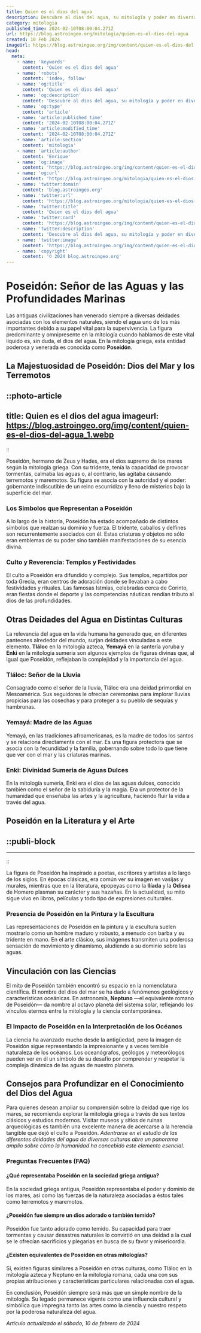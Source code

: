 ```yaml
---
title: Quien es el dios del agua
description: Descubre al dios del agua, su mitología y poder en diversas culturas antiguas. Explora historias fascinantes y leyendas milenarias aquí.
category: mitologia
published_time: 2024-02-10T08:00:04.271Z
url: https://blog.astroingeo.org/mitologia/quien-es-el-dios-del-agua
created: 10 Feb 2024
imageUrl: https://blog.astroingeo.org/img/content/quien-es-el-dios-del-agua_1.webp
head:
  meta:
    - name: 'keywords'
      content: 'Quien es el dios del agua'
    - name: 'robots'
      content: 'index, follow'
    - name: 'og:title'
      content: 'Quien es el dios del agua'
    - name: 'og:description'
      content: 'Descubre al dios del agua, su mitología y poder en diversas culturas antiguas. Explora historias fascinantes y leyendas milenarias aquí.'
    - name: 'og:type'
      content: 'article'
    - name: 'article:published_time'
      content: '2024-02-10T08:00:04.271Z'
    - name: 'article:modified_time'
      content: '2024-02-10T08:00:04.271Z'
    - name: 'article:section'
      content: 'mitologia'
    - name: 'article:author'
      content: 'Enrique'
    - name: 'og:image'
      content: 'https://blog.astroingeo.org/img/content/quien-es-el-dios-del-agua_1.webp'
    - name: 'og:url'
      content: 'https://blog.astroingeo.org/mitologia/quien-es-el-dios-del-agua'
    - name: 'twitter:domain'
      content: 'blog.astroingeo.org'
    - name: 'twitter:url'
      content: 'https://blog.astroingeo.org/mitologia/quien-es-el-dios-del-agua'
    - name: 'twitter:title'
      content: 'Quien es el dios del agua'
    - name: 'twitter:card'
      content: 'https://blog.astroingeo.org/img/content/quien-es-el-dios-del-agua_1.webp'
    - name: 'twitter:description'
      content: 'Descubre al dios del agua, su mitología y poder en diversas culturas antiguas. Explora historias fascinantes y leyendas milenarias aquí.'
    - name: 'twitter:image'
      content: 'https://blog.astroingeo.org/img/content/quien-es-el-dios-del-agua_1.webp'
    - name: 'copyright'
      content: '© 2024 blog.astroingeo.org'
---
```

# Poseidón: Señor de las Aguas y las Profundidades Marinas

Las antiguas civilizaciones han venerado siempre a diversas deidades asociadas con los elementos naturales, siendo el agua uno de los más importantes debido a su papel vital para la supervivencia. La figura predominante y omnipresente en la mitología cuando hablamos de este vital líquido es, sin duda, el dios del agua. En la mitología griega, esta entidad poderosa y venerada es conocida como **Poseidón**.

## La Majestuosidad de Poseidón: Dios del Mar y los Terremotos


::photo-article
---
title: Quien es el dios del agua
imageurl: https://blog.astroingeo.org/img/content/quien-es-el-dios-del-agua_1.webp
---
::


Poseidón, hermano de Zeus y Hades, era el dios supremo de los mares según la mitología griega. Con su tridente, tenía la capacidad de provocar tormentas, calmaba las aguas o, al contrario, las agitaba causando terremotos y maremotos. Su figura se asocia con la autoridad y el poder: gobernante indiscutible de un reino escurridizo y lleno de misterios bajo la superficie del mar.

### Los Símbolos que Representan a Poseidón

A lo largo de la historia, Poseidón ha estado acompañado de distintos símbolos que realzan su dominio y fuerza. El tridente, caballos y delfines son recurrentemente asociados con él. Estas criaturas y objetos no sólo eran emblemas de su poder sino también manifestaciones de su esencia divina.

### Culto y Reverencia: Templos y Festividades

El culto a Poseidón era difundido y complejo. Sus templos, repartidos por toda Grecia, eran centros de adoración donde se llevaban a cabo festividades y rituales. Las famosas Istmias, celebradas cerca de Corinto, eran fiestas donde el deporte y las competencias náuticas rendían tributo al dios de las profundidades.

## Otras Deidades del Agua en Distintas Culturas

La relevancia del agua en la vida humana ha generado que, en diferentes panteones alrededor del mundo, surjan deidades vinculadas a este elemento. **Tláloc** en la mitología azteca, **Yemayá** en la santería yoruba y **Enki** en la mitología sumeria son algunos ejemplos de figuras divinas que, al igual que Poseidón, reflejaban la complejidad y la importancia del agua.

### Tláloc: Señor de la Lluvia

Consagrado como el señor de la lluvia, Tláloc era una deidad primordial en Mesoamérica. Sus seguidores le ofrecían ceremonias para implorar lluvias propicias para las cosechas y para proteger a su pueblo de sequías y hambrunas.

### Yemayá: Madre de las Aguas

Yemayá, en las tradiciones afroamericanas, es la madre de todos los santos y se relaciona directamente con el mar. Es una figura protectora que se asocia con la fecundidad y la familia, gobernando sobre todo lo que tiene que ver con el mar y las criaturas marinas.

### Enki: Divinidad Sumeria de Aguas Dulces

En la mitología sumeria, Enki era el dios de las aguas dulces, conocido también como el señor de la sabiduría y la magia. Era un protector de la humanidad que enseñaba las artes y la agricultura, haciendo fluir la vida a través del agua.

## Poseidón en la Literatura y el Arte


  ::publi-block
  ---
  ---
  ::
  
  
La figura de Poseidón ha inspirado a poetas, escritores y artistas a lo largo de los siglos. En épocas clásicas, era común ver su imagen en vasijas y murales, mientras que en la literatura, epopeyas como la **Ilíada** y la **Odisea** de Homero plasman su carácter y sus hazañas. En la actualidad, su mito sigue vivo en libros, películas y todo tipo de expresiones culturales.

### Presencia de Poseidón en la Pintura y la Escultura

Las representaciones de Poseidón en la pintura y la escultura suelen mostrarlo como un hombre maduro y robusto, a menudo con barba y su tridente en mano. En el arte clásico, sus imágenes transmiten una poderosa sensación de movimiento y dinamismo, aludiendo a su dominio sobre las aguas.

## Vinculación con las Ciencias

El mito de Poseidón también encontró su espacio en la nomenclatura científica. El nombre del dios del mar se ha dado a fenómenos geológicos y características oceánicas. En astronomía, **Neptuno** —el equivalente romano de Poseidón— da nombre al octavo planeta del sistema solar, reflejando los vínculos eternos entre la mitología y la ciencia contemporánea.

### El Impacto de Poseidón en la Interpretación de los Océanos

La ciencia ha avanzado mucho desde la antigüedad, pero la imagen de Poseidón sigue representando la impresionante y a veces temible naturaleza de los océanos. Los oceanógrafos, geólogos y meteorólogos pueden ver en él un símbolo de su desafío por comprender y respetar la compleja dinámica de las aguas de nuestro planeta.

## Consejos para Profundizar en el Conocimiento del Dios del Agua

Para quienes desean ampliar su comprensión sobre la deidad que rige los mares, se recomienda explorar la mitología griega a través de sus textos clásicos y estudios modernos. Visitar museos y sitios de ruinas arqueológicas es también una excelente manera de acercarse a la herencia tangible que dejó el culto a Poseidón. *Adentrarse en el estudio de las diferentes deidades del agua de diversas culturas abre un panorama amplio sobre cómo la humanidad ha concebido este elemento esencial.* 

### Preguntas Frecuentes (FAQ)

#### ¿Qué representaba Poseidón en la sociedad griega antigua?
En la sociedad griega antigua, Poseidón representaba el poder y dominio de los mares, así como las fuerzas de la naturaleza asociadas a éstos tales como terremotos y maremotos.

#### ¿Poseidón fue siempre un dios adorado o también temido?
Poseidón fue tanto adorado como temido. Su capacidad para traer tormentas y causar desastres naturales lo convirtió en una deidad a la cual se le ofrecían sacrificios y plegarias en busca de su favor y misericordia.

#### ¿Existen equivalentes de Poseidón en otras mitologías?
Sí, existen figuras similares a Poseidón en otras culturas, como Tláloc en la mitología azteca y Neptuno en la mitología romana, cada una con sus propias atribuciones y características particulares relacionadas con el agua.

En conclusión, Poseidón siempre será más que un simple nombre de la mitología. Su legado permanece vigente como una influencia cultural y simbólica que impregna tanto las artes como la ciencia y nuestro respeto por la poderosa naturaleza del agua.

_Artículo actualizado el sábado, 10 de febrero de 2024_